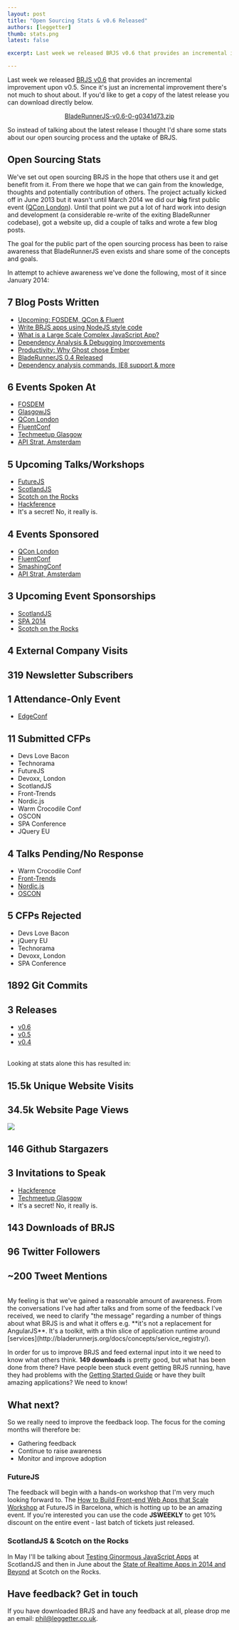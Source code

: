 ```yaml
---
layout: post
title: "Open Sourcing Stats & v0.6 Released"
authors: [leggetter]
thumb: stats.png
latest: false

excerpt: Last week we released BRJS v0.6 that provides an incremental improvement upon v0.5. Since it's just an incremental improvement there's not much to shout about. So instead of talking about the latest release I thought I'd share some stats about our open sourcing process and the uptake of BRJS.

---
```


Last week we released [BRJS v0.6](https://github.com/BladeRunnerJS/brjs/releases/tag/v0.6) that provides an incremental improvement upon v0.5. Since it's just an incremental improvement there's not much to shout about. If you'd like to get a copy of the latest release you can download directly below.

<center><a class="btn btn-success" role="button" aria-label="118.6 MB" href="https://github.com/BladeRunnerJS/brjs/releases/tag/v0.6">
  <span class="glyphicon glyphicon-arrow-down"></span> BladeRunnerJS-v0.6-0-g0341d73.zip
</a></center>

So instead of talking about the latest release I thought I'd share some stats about our open sourcing process and the uptake of BRJS.

## Open Sourcing Stats

We've set out open sourcing BRJS in the hope that others use it and get benefit from it. From there we hope that we can gain from the knowledge, thoughts and potentially contribution of others. The project actually kicked off in June 2013 but it wasn't until March 2014 we did our **big** first public event ([QCon London](https://www.youtube.com/watch?v=eMMK51-jgjE)). Until that point we put a lot of hard work into design and development (a considerable re-write of the exiting BladeRunner codebase), got a website up, did a couple of talks and wrote a few blog posts.

The goal for the public part of the open sourcing process has been to raise awareness that BladeRunnerJS even exists and share some of the concepts and goals.

In attempt to achieve awareness we've done the following, most of it since January 2014:

<div class="stats">

  <div class="flip-container">
    <div class="stat flipper">
      <h2 class="front"><span>7</span> Blog Posts Written</h2>
      <ul class="back">
        <li><a href="http://bladerunnerjs.org/blog/brjs-q1-events">Upcoming: FOSDEM, QCon & Fluent</a></li>
        <li><a href="http://bladerunnerjs.org/blog/bladerunnerjs-sprint-4">Write BRJS apps using NodeJS style code</a></li>
        <li><a href="http://bladerunnerjs.org/blog/large-scale-complex-javascript-apps">What is a Large Scale Complex JavaScript App?</a></li>
        <li><a href="http://bladerunnerjs.org/blog/bladerunnerjs-sprint-5">Dependency Analysis & Debugging Improvements</a></li>
        <li><a href="http://bladerunnerjs.org/blog/productivity-why-ghost-chose-emberjs">Productivity: Why Ghost chose Ember</a></li>
        <li><a href="http://bladerunnerjs.org/blog/0.4-released">BladeRunnerJS 0.4 Released</a></li>
        <li><a href="http://bladerunnerjs.org/blog/0.5-released">Dependency analysis commands, IE8 support & more</a></li>
      </ul>
    </div>
  </div>

  <div class="flip-container">
    <div class="stat flipper green">
      <h2 class="front"><span>6</span> Events Spoken At</h2>
      <ul class="back">
        <li><a href="https://fosdem.org/2014/schedule/event/javascript_app_scalable/">FOSDEM</a></li>
        <li><a href="http://glasgowjs.com/">GlasgowJS</a></li>
        <li><a href="https://www.youtube.com/watch?v=eMMK51-jgjE">QCon London</a></li>
        <li><a href="https://www.youtube.com/watch?v=LL6VdU8O2ls">FluentConf</a></li>
        <li><a href="http://techmeetup.co.uk/glasgow.html">Techmeetup Glasgow</a></li>
        <li><a href="https://www.youtube.com/watch?v=d4rF0JLUPYQ">API Strat, Amsterdam</a></li>
      </ul>
    </div>
  </div>

  <div class="flip-container">
    <div class="stat flipper green">
      <h2 class="front"><span>5</span> Upcoming Talks/Workshops</h2>
      <ul class="back">
        <li><a href="http://futurejs.org/workshops/how-to-build-front-end-web-apps-that-scale">FutureJS</a></li>
        <li><a href="http://scotlandjs.com/speakers/phil/">ScotlandJS</a></li>
        <li><a href="http://www.sotr.eu/speakers.html#phil">Scotch on the Rocks</a></li>
        <li><a href="http://2014.hackference.co.uk/">Hackference</a></li>
        <li>It's a secret! No, it really is.</li>
      </ul>
    </div>
  </div>

  <div class="flip-container">
    <div class="stat flipper green">
      <h2 class="front"><span>4</span> Events Sponsored</h2>
      <ul class="back">
        <li><a href="http://qconlondon.com/london-2014/">QCon London</a></li>
        <li><a href="http://fluentconf.com/fluent2014/">FluentConf</a></li>
        <li><a href="http://smashingconf.com/">SmashingConf</a></li>
        <li><a href="http://www.apistrategyconference.com/2014Amsterdam/index.php">API Strat, Amsterdam</a></li>
      </ul>
    </div>
  </div>

  <div class="flip-container">
    <div class="stat flipper green">
      <h2 class="front"><span>3</span> Upcoming Event Sponsorships</h2>
      <ul class="back">
        <li><a href="http://scotlandjs.com/">ScotlandJS</a></li>
        <li><a href="http://www.spaconference.org/spa2014/">SPA 2014</a></li>
        <li><a href="http://www.sotr.eu/">Scotch on the Rocks</a></li>
      </ul>
    </div>
  </div>

  <div class="flip-container">
    <div class="stat green">
      <h2><span>4</span> External Company Visits</h2>
    </div>
  </div>

  <div class="flip-container">
    <div class="stat">
      <h2><span>319</span> Newsletter Subscribers</h2>
    </div>
  </div>

  <div class="flip-container">
    <div class="stat flipper green">
      <h2 class="front"><span>1</span> Attendance-Only Event</h2>
      <ul class="back">
        <li><a href="http://edgeconf.com/2014-london">EdgeConf</a></li>
      </ul>
    </div>
  </div>

  <a name="talk-stats"></a>
  <div class="flip-container">
    <div class="stat flipper">
      <h2 class="front"><span>11</span> Submitted CFPs</h2>
      <ul class="back">
        <li>Devs Love Bacon</li>
        <li>Technorama</li>
        <li>FutureJS</li>
        <li>Devoxx, London</li>
        <li>ScotlandJS</li>
        <li>Front-Trends</li>
        <li>Nordic.js</li>
        <li>Warm Crocodile Conf</li>
        <li>OSCON</li>
        <li>SPA Conference</li>
        <li>JQuery EU</li>
      </ul>
    </div>
  </div>

  <div class="flip-container">
    <div class="stat flipper">
      <h2 class="front"><span>4</span> Talks Pending/No Response</h2>
      <ul class="back">
        <li class="passed">Warm Crocodile Conf</li>
        <li><a href="http://2014.front-trends.com/">Front-Trends</a></li>
        <li><a href="http://nordicjs.com/">Nordic.js</a></li>
        <li><a href="http://www.oscon.com/oscon2014/">OSCON</a></li>
      </ul>
    </div>
  </div>  

  <div class="flip-container">
    <div class="stat flipper fail">
      <h2 class="front"><span>5</span> CFPs Rejected</h2>
      <ul class="back">
        <li>Devs Love Bacon</li>
        <li>jQuery EU</li>
        <li>Technorama</li>
        <li>Devoxx, London</li>
        <li>SPA Conference</li>
      </ul>
    </div>
  </div>

  <div class="flip-container">
    <div class="stat">
      <h2><span>1892</span> Git Commits</h2>
    </div>
  </div>

  <div class="flip-container">
    <div class="stat flipper">
      <h2 class="front"><span>3</span> Releases</h2>
      <ul class="back">
        <li><a href="https://github.com/BladeRunnerJS/brjs/releases/tag/v0.6">v0.6</a></li>
        <li><a href="https://github.com/BladeRunnerJS/brjs/releases/tag/v0.5">v0.5</a></li>
        <li><a href="https://github.com/BladeRunnerJS/brjs/releases/tag/v0.6">v0.4</a></li>
      </ul>
    </div>
  </div>

</div>

<br />
Looking at stats alone this has resulted in:

<div class="stats">

  <div class="flip-container">
    <div class="stat orange">
      <h2><span>15.5k</span> Unique Website Visits</h2>
    </div>
  </div>

  <div class="flip-container">
    <div class="stat orange flipper">
      <h2 class="front"><span>34.5k</span> Website Page Views</h2>
      <img class="back fill" src="/blog/img/march-visits.png" />
    </div>
  </div>  

  <div class="flip-container">
    <div class="stat">
      <h2><span>146</span> Github Stargazers</h2>
    </div>
  </div>

  <div class="flip-container">
    <div class="stat flipper green">
      <h2 class="front"><span>3</span> Invitations to Speak</h2>
      <ul class="back">
        <li><a href="http://2014.hackference.co.uk/">Hackference</a></li>
        <li><a href="http://techmeetup.co.uk/glasgow.html">Techmeetup Glasgow</a></li>
        <li>It's a secret! No, it really is.</li>
      </ul>
    </div>
  </div>

  <div class="flip-container">
    <div class="stat">
      <h2><span>143</span> Downloads of BRJS</h2>
    </div>
  </div>

  <div class="flip-container">
    <div class="stat smaller blue">
      <h2><span>96</span> Twitter Followers</h2>
      <h2><span>~200</span> Tweet Mentions</h2>
    </div>
  </div>

</div>
<br />
My feeling is that we've gained a reasonable amount of awareness. From the conversations I've had after talks and from some of the feedback I've received, we need to clarify "the message" regarding a number of things about what BRJS is and what it offers e.g. **it's not a replacement for AngularJS**. It's a toolkit, with a thin slice of application runtime around [services](http://bladerunnerjs.org/docs/concepts/service_registry/).

In order for us to improve BRJS and feed external input into it we need to know what others think. **149 downloads** is pretty good, but what has been done from there? Have people been stuck event getting BRJS running, have they had problems with the [Getting Started Guide](http://bladerunnerjs.org/docs/use/getting_started/) or have they built amazing applications? We need to know!

## What next?

So we really need to improve the feedback loop. The focus for the coming months will therefore be:

* Gathering feedback
* Continue to raise awareness
* Monitor and improve adoption

### FutureJS

The feedback will begin with a hands-on workshop that I'm very much looking forward to. The [How to Build Front-end Web Apps that Scale Workshop](http://futurejs.org/workshops/how-to-build-front-end-web-apps-that-scale) at FutureJS in Barcelona, which is hotting up to be an amazing event. If you're interested you can use the code **JSWEEKLY** to get 10% discount on the entire event - last batch of tickets just released.

### ScotlandJS & Scotch on the Rocks

In May I'll be talking about [Testing Ginormous JavaScript Apps](http://scotlandjs.com/speakers/phil/) at ScotlandJS and then in June about the [State of Realtime Apps in 2014 and Beyond](http://www.sotr.eu/speakers.html#phil) at Scotch on the Rocks.

## Have feedback? Get in touch

If you have downloaded BRJS and have any feedback at all, please drop me an email: [phil@leggetter.co.uk](mailto:phil@leggetter.co.uk).

<script>
document.write( '<link rel="stylesheet" href="/css/stats.css">' );
var flipContainerEls = document.querySelectorAll( '.flip-container' );
var flipEl;
for( var i = 0, l = flipContainerEls.length; i < l; ++i ) {
  flipEl = flipContainerEls[ i ];
  flipEl.addEventListener( 'touchstart', function( ev ) {
    ev = ev || window.event;
    var el = ev.srcElement || ev.target;
    el.classList.toggle( 'hover' );
  } );
}
</script>
